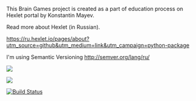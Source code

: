 This Brain Games project is created as a part of education process on Hexlet portal by Konstantin Mayev.

Read more about Hexlet (in Russian).

https://ru.hexlet.io/pages/about?utm_source=github&utm_medium=link&utm_campaign=python-package

I'm using Semantic Versioning http://semver.org/lang/ru/


<a href="https://codeclimate.com/github/codeclimate/codeclimate/test_coverage"><img src="https://api.codeclimate.com/v1/badges/a99a88d28ad37a79dbf6/test_coverage" /></a>

<a href="https://codeclimate.com/github/codeclimate/codeclimate/maintainability"><img src="https://api.codeclimate.com/v1/badges/a99a88d28ad37a79dbf6/maintainability" /></a>


[![Build Status](https://travis-ci.com/kmayev/python-project-lvl1.svg?branch=master)](https://travis-ci.com/kmayev/python-project-lvl1)